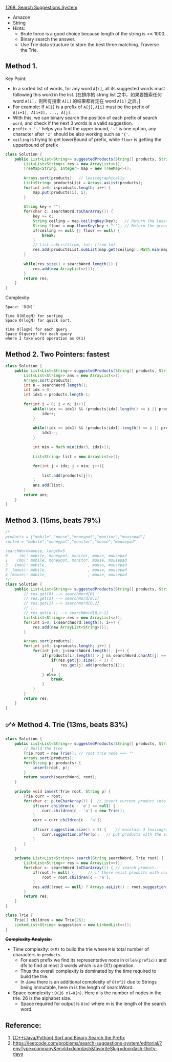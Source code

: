 [1268. Search Suggestions System](https://leetcode.com/problems/search-suggestions-system/)

* Amazon
* String
* Hints:
    * Brute force is a good choice because length of the string is <= 1000.
    * Binary search the answer.
    * Use Trie data structure to store the best three matching. Traverse the Trie.
    

## Method 1. 
Key Point:
* In a sorted list of words, for any word `A[i]`, all its suggested words must following this word in the list. [在排序的 string list 之中，如果要搜索任何 word `A[i]`，则所有搜索 `A[i]` 的结果都肯定在 word `A[1]` 之后。]
* For example: If `A[i]` is a prefix of `A[j]`, `A[i]` must be the prefix of `A[i+1], A[i+2], ..., A[j]`.
* With this, we can binary search the position of each prefix of search `word`, and check if the next 3 words is a valid suggestion.
* `prefix + '~'` helps you find the upper bound, `'~'` is one option, any character after `'z'` should be also working such as `'{'`.
* `ceiling` is trying to get lowerBound of prefix, while `floor` is getting the upperbound of prefix
```java
class Solution {
    public List<List<String>> suggestedProducts(String[] products, String searchWord) {
        List<List<String>> res = new ArrayList<>();
        TreeMap<String, Integer> map = new TreeMap<>();
        
        Arrays.sort(products);  // lexicographically
        List<String> productsList = Arrays.asList(products);
        for(int i=0; i<products.length; i++) {
            map.put(products[i], i);
        }
        
        String key = "";
        for(char c: searchWord.toCharArray()) {
            key += c;
            String ceiling = map.ceilingKey(key);   // Return the least key greater than or equal to the given key, or null
            String floor = map.floorKey(key + "~"); // Return the greatest key less than or equal to the given key, or null
            if(ceiling == null || floor == null) {
                break;
            }
            // List.subList(from, to): [from to)
            res.add(productsList.subList(map.get(ceiling), Math.min(map.get(ceiling) + 3, map.get(floor) + 1)));
        }
        
        while(res.size() < searchWord.length()) {
            res.add(new ArrayList<>());
        }
        return res;
    }
}
```    
Complexity:

    Space: `O(N)`
    
    Time O(NlogN) for sorting
    Space O(logN) for quick sort.
    
    Time O(logN) for each query
    Space O(query) for each query
    where I take word operation as O(1)


## Method 2. Two Pointers: fastest
```java
class Solution {
    public List<List<String>> suggestedProducts(String[] products, String searchWord) {
        List<List<String>> ans = new ArrayList<>();
        Arrays.sort(products);
        int n = searchWord.length();
        int idx = 0;
        int idx1 = products.length-1;
        
        for(int i = 0; i < n; i++){
            while((idx <= idx1) && (products[idx].length() <= i || products[idx].charAt(i) != searchWord.charAt(i))){
                idx++;
            }
            
            while((idx <= idx1) && (products[idx1].length() <= i || products[idx1].charAt(i) != searchWord.charAt(i))){
                idx1--;
            }
            
            int min = Math.min(idx+3, idx1+1);
       
            List<String> list = new ArrayList<>();
            
            for(int j = idx; j < min; j++){
                
                list.add(products[j]);
            }
            ans.add(list);
        }
        return ans;
    }
}
```


## Method 3. (15ms, beats 79%)
```java
/*
products = ["mobile","mouse","moneypot","monitor","mousepad"]
sorted = "mobile","moneypot","monitor","mouse","mousepad"

searchWord=mouse, length=5
0     (m): mobile, moneypot, monitor, mouse, mousepad
1    (mo): mobile, moneypot, monitor, mouse, mousepad
2   (mou): mobile,                  , mouse, mousepad
3  (mous): mobile,                  , mouse, mousepad
4 (mouse): mobile,                  , mouse, mousepad
*/
class Solution {
    public List<List<String>> suggestedProducts(String[] products, String searchWord) {
        // res.get(0) --> searchWord[0]
        // res.get(1) --> searchWord[0,1]
        // res.get(2) --> searchWord[0,2]
        // ...
        // res.get(n-1) --> searchWord[0,n-1]
        List<List<String>> res = new ArrayList<>();
        for(int i=0; i<searchWord.length(); i++) {
            res.add(new ArrayList<String>());
        }

        Arrays.sort(products);
        for(int i=0; i<products.length; i++) {
            for(int j=0; j<searchWord.length(); j++) {
                if(products[i].length() > j && searchWord.charAt(j) == products[i].charAt(j)) {
                    if(res.get(j).size() < 3) {
                        res.get(j).add(products[i]);
                    }
                } else {
                    break;
                }
            }
        }
        return res;
    }
}
```


## ✅⭐ Method 4. Trie (13ms, beats 83%)
```java
class Solution {
    public List<List<String>> suggestedProducts(String[] products, String searchWord) {
        // Build the tree
        Trie root = new Trie(); // root trie node ==> ""
        Arrays.sort(products);
        for(String p: products) {
            insert(root, p);
        }
        return search(searchWord, root);
    }
    
    private void insert(Trie root, String p) {
        Trie curr = root;
        for(char c: p.toCharArray()) {  // insert current product into trie
            if(curr.children[c - 'a'] == null) {
                curr.children[c - 'a'] = new Trie();
            }
            curr = curr.children[c - 'a'];
            
            if(curr.suggestion.size() < 3) {    // maintain 3 lexicographically minimum strings.
                curr.suggestion.offer(p);   // put products with the same prefix into suggestion list
            }
        }
    }
    
    private List<List<String>> search(String searchWord, Trie root) {
        List<List<String>> res = new ArrayList<>();
        for(char c: searchWord.toCharArray()) { // search product.
            if(root != null) {      // if there exist products with current prefix.
                root = root.children[c - 'a'];
            }
            res.add((root == null) ? Arrays.asList() : root.suggestion);    // add it if there exist products with current prefix.
        }
        return res;
    }
}

class Trie {
    Trie[] children = new Trie[26];
    LinkedList<String> suggestion = new LinkedList<>();
}
```


~~**Complexity Analysis:**~~
* Time complexity: `O(M)` to build the trie where `M` is total number of characters in `products`.
  * For each prefix we find its representative node in `O(len(prefix))` and dfs to find at most 3 words which is an O(1) operation. 
  * Thus the overall complexity is dominated by the time required to build the trie.
  * In Java there is an additional complexity of `O(m^2)` due to Strings being immutable, here m is the length of searchWord.
* Space complexity : `O(26 n)=O(n)`. Here `n` is the number of nodes in the trie. 26 is the alphabet size.
  * Space required for output is `O(m)` where m is the length of the search word.


## Reference:
1. [[C++/Java/Python] Sort and Binary Search the Prefix](https://leetcode.com/problems/search-suggestions-system/discuss/436674/C%2B%2BJavaPython-Sort-and-Binary-Search-the-Prefix)
2. https://leetcode.com/problems/search-suggestions-system/editorial/?envType=company&envId=doordash&favoriteSlug=doordash-thirty-days